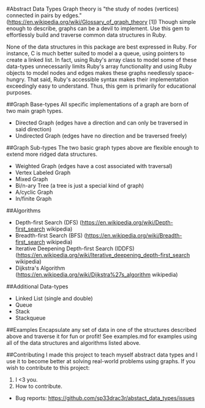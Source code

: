 #Abstract Data Types
Graph theory is "the study of nodes (vertices) connected in pairs by edges."(https://en.wikipedia.org/wiki/Glossary_of_graph_theory [1]) Though simple enough to describe, graphs can be a devil to implement. Use this gem to effortlessly build and traverse common data structures in Ruby.

None of the data structures in this package are best expressed in Ruby. For instance, C is much better suited to model a a queue, using pointers to create a linked list. In fact, using Ruby's array class to model some of these data-types unnecessarily limits Ruby's array functionality and using Ruby objects to model nodes and edges makes these graphs needlessly space-hungry. That said, Ruby's accessible syntax makes their implementation exceedingly easy to understand. Thus, this gem is primarily for educational purposes.

##Graph Base-types
All specific implementations of a graph are born of two main graph types.
* Directed Graph (edges have a direction and can only be traversed in said direction)
* Undirected Graph (edges have no direction and be traversed freely)

##Graph Sub-types
The two basic graph types above are flexible enough to extend more ridged data structures.
* Weighted Graph (edges have a cost associated with traversal)
* Vertex Labeled Graph
* Mixed Graph
* Bi/n-ary Tree (a tree is just a special kind of graph)
* A/cyclic Graph
* In/finite Graph

##Algorithms
* Depth-first Search (DFS) (https://en.wikipedia.org/wiki/Depth-first_search wikipedia)
* Breadth-first Search (BFS) (https://en.wikipedia.org/wiki/Breadth-first_search wikipedia)
* Iterative Deepening Depth-first Search (IDDFS) (https://en.wikipedia.org/wiki/Iterative_deepening_depth-first_search wikipedia)
* Dijkstra's Algorithm (https://en.wikipedia.org/wiki/Dijkstra%27s_algorithm wikipedia)

##Additional Data-types
* Linked List (single and double)
* Queue
* Stack
* Stackqueue

##Examples
Encapsulate any set of data in one of the structures described above and traverse it for fun or profit! See examples.md for examples using all of the data structures and algorithms listed above.

##Contributing
I made this project to teach myself abstract data types and I use it to become better at solving real-world problems using graphs. If you wish to contribute to this project:
1. I <3 you.
2. How to contribute.

* Bug reports: https://github.com/sp33drac3r/abstact_data_types/issues
